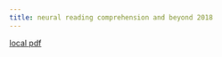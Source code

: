 ```yaml
---
title: neural reading comprehension and beyond 2018
---
```


[local pdf](../../../pdfs/neural%20reading%20comprehension%20and%20beyond_2018.pdf)